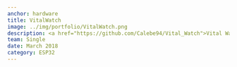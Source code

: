 ```yaml
---
anchor: hardware
title: VitalWatch
image: ../img/portfolio/VitalWatch.png
description: <a href="https://github.com/Calebe94/Vital_Watch">Vital Watch</a> is a wristband developed using Raspberry Pi Zero, and can measure your heartbeat, temperature and SPO2. Newer improvements was made using ESP32 and can be found in [Kairos Watch](https://github.com/kairos-dev/KairosWatch) repository.
team: Single
date: March 2018
category: ESP32
---
```

